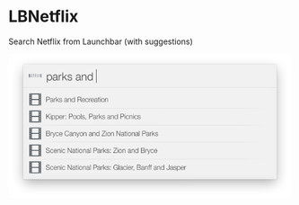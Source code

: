 LBNetflix
=========

Search Netflix from Launchbar (with suggestions)

![Example Image](https://raw.githubusercontent.com/Nosrac/LBNetflix/master/example.png)
